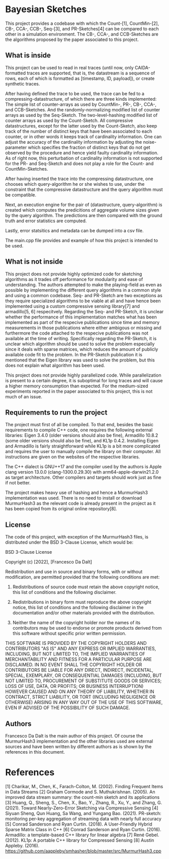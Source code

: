 # Bayesian Sketches 

This project provides a codebase with which the Count-[1], CountMin-[2], CB-, CCA-, CCB-, Seq-[3], and PR-Sketches[4] can be compared to each other in a simulation environment.
The CB-, CCA-, and CCB-Sketches are the algorithms proposed by the paper associated to this project.

## What is inside

This project can be used to read in real traces (until now, only CAIDA-formatted traces are supported, that is, the datastream is a sequence of rows, each of which is formatted as [timestamp, ID, payload]), or create synthetic traces. 

After having defined the trace to be used, the trace can be fed to a compressing-datastructure, of which there are three kinds implemented: The simple list of counter-arrays as used by CountMin-, PR-, CB-, CCA-, and CCB-Sketches. And the randomly-normalizing modified list of counter arrays as used by the Seq-Sketch. The two-level-hashing modified list of counter arrays as used by the Count-Sketch. All compressive datastructures, except for the latter used by the Count-Sketch, also keep track of the number of distinct keys that have been associated to each counter, or in other words it keeps track of cardinality information. One can adjust the accuracy of the cardinality information by adjusting the noise-parameter which specifies the fraction of distinct keys that do not get observed by the procedure and hence yield faulty cardinality information. As of right now, this perturbation of cardinality information is not supported for the PR- and Seq-Sketch and does not play a role for the Count- and CountMin-Sketches.

After having inserted the trace into the compressing datastructure, one chooses which query-algorithm he or she wishes to use, under the constraint that the compressive datastructure and the query algorithm must be compatible.

Next, an execution engine for the pair of (datastructure, query-algorithm) is created which computes the predicitions of aggregate volume sizes given by the query algorithm. The predictions are then compared with the ground truth and error statistics are computed.

Lastly, error statsitics and metadata can be dumped into a csv file.

The main.cpp file provides and example of how this project is intended to be used.

## What is not inside

This project does not provide highly optimized code for sketching algorithms as it trades off performance for modularity and ease of understanding. The authors attempted to make the playing-field as even as possible by implementing the different query algorithms in a common style and using a common codebase. Seq- and PR-Sketch are two exceptions as they require specialized algorithms to be viable at all and have hence been implemented using a custom compressive sensing library[7] and armadillo[5, 6] respecitvely. Regarding the Seq- and PR-Sketch, it is unclear whether the performance of this implementation matches what has been implemented as part of the respecive publications since time and memory measurements in those publications where either ambigous or missing and furthermore the code attached to the respecive publications was not available at the time of writing. Specifically regarding the PR-Sketch, it is unclear which algorithm should be used to solve the problem especially since it deals with sparse matrices, which reduces the amount of publicly available code fit to the problem. In the PR-Sketch publication it is mentioned that the Eigen library was used to solve the problem, but this does not explain what algorithm has been used.

This project does not provide highly parallelized code. While parallelization is present to a certain degree, it is suboptimal for long traces and will cause a higher memory consumption than expected. For the medium-sized experiments reported in the paper associated to this project, this is not much of an issue.

## Requirements to run the project

The project must first of all be compiled. To that end, besides the basic requirements to compile C++ code, one requires the following external libraries: Eigen 3.4.0 (older versions should also be fine), Armadillo 10.8.2 (some older versions should also be fine), and KL1p 0.4.2. Installing Eigen and Armadillo is fairly straightforward while KL1p is a bit more complicated and requires the user to manually compile the library on their computer. All instructions are given on the websites of the respective libraries.

The C++ dialect is GNU++17 and the compiler used by the authors is Apple clang version 13.0.0 (clang-1300.0.29.30) with arm64-apple-darwin21.2.0 as target architecture. Other compilers and targets should work just as fine if not better.

The project makes heavy use of hashing and hence a MurmurHash3 implementation was used. There is no need to install or download MurmurHash3 as the relevant code is already present in the project as it has been copied from its original online repository[8].

## License

The code of this project, with exception of the MurmurHash3 files, is distributed under the BSD 3-Clause License, which would be:

BSD 3-Clause License

Copyright (c) [2022], [Francesco Da Dalt]

Redistribution and use in source and binary forms, with or without
modification, are permitted provided that the following conditions are met:

1. Redistributions of source code must retain the above copyright notice, this
   list of conditions and the following disclaimer.

2. Redistributions in binary form must reproduce the above copyright notice,
   this list of conditions and the following disclaimer in the documentation
   and/or other materials provided with the distribution.

3. Neither the name of the copyright holder nor the names of its
   contributors may be used to endorse or promote products derived from
   this software without specific prior written permission.

THIS SOFTWARE IS PROVIDED BY THE COPYRIGHT HOLDERS AND CONTRIBUTORS "AS IS"
AND ANY EXPRESS OR IMPLIED WARRANTIES, INCLUDING, BUT NOT LIMITED TO, THE
IMPLIED WARRANTIES OF MERCHANTABILITY AND FITNESS FOR A PARTICULAR PURPOSE ARE
DISCLAIMED. IN NO EVENT SHALL THE COPYRIGHT HOLDER OR CONTRIBUTORS BE LIABLE
FOR ANY DIRECT, INDIRECT, INCIDENTAL, SPECIAL, EXEMPLARY, OR CONSEQUENTIAL
DAMAGES (INCLUDING, BUT NOT LIMITED TO, PROCUREMENT OF SUBSTITUTE GOODS OR
SERVICES; LOSS OF USE, DATA, OR PROFITS; OR BUSINESS INTERRUPTION) HOWEVER
CAUSED AND ON ANY THEORY OF LIABILITY, WHETHER IN CONTRACT, STRICT LIABILITY,
OR TORT (INCLUDING NEGLIGENCE OR OTHERWISE) ARISING IN ANY WAY OUT OF THE USE
OF THIS SOFTWARE, EVEN IF ADVISED OF THE POSSIBILITY OF SUCH DAMAGE.



## Authors

Francesco Da Dalt is the main author of this project. Of course the MurmurHash3 implementation and the other libraries used are external sources and have been written by different authors as is shown by the references in this document.


# References

[1] Charikar, M., Chen, K., Farach-Colton, M. (2002). Finding Frequent Items in Data Streams
[2] Graham Cormode and S. Muthukrishnan. (2005). An improved data stream summary: the count-min sketch and its applications
[3] Huang, Q., Sheng, S., Chen, X., Bao, Y., Zhang, R., Xu, Y., and Zhang, G. (2021). Toward Nearly-Zero-Error Sketching via Compressive Sensing
[4] Siyuan Sheng, Qun Huang, Sa Wang, and Yungang Bao. (2021). PR-sketch: monitoring per-key aggregation of streaming data with nearly full accuracy
[5] Conrad Sanderson and Ryan Curtin. (2018). A User-Friendly Hybrid Sparse Matrix Class in C++
[6] Conrad Sanderson and Ryan Curtin. (2016). Armadillo: a template-based C++ library for linear algebra
[7] René Gebel. (2012). KL1p: A portable C++ library for Compressed Sensing
[8] Austin Appleby. (2016). https://github.com/aappleby/smhasher/blob/master/src/MurmurHash3.cpp

